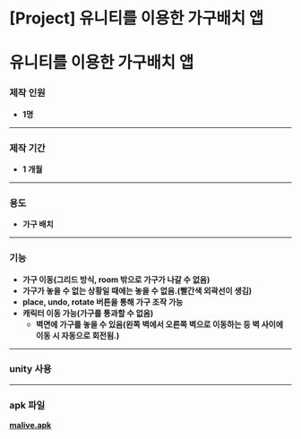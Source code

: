 # [Project] 유니티를 이용한 가구배치 앱


# 유니티를 이용한 가구배치 앱

### 제작 인원 

- **1명**   

___

### 제작 기간 

- **1 개월** 

___

### 용도 

- **가구 배치** 

___

### 기능

 - **가구 이동(그리드 방식, room 밖으로 가구가 나갈 수 없음)**
 - **가구가 놓을 수 없는 상황일 때에는 놓을 수 없음.(빨간색 외곽선이 생김)**
 - **place, undo, rotate 버튼을 통해 가구 조작 가능**
 - **캐릭터 이동 가능(가구를 통과할 수 없음)**
    - **벽면에 가구를 놓을 수 있음(왼쪽 벽에서 오른쪽 벽으로 이동하는 등 벽 사이에 이동 시 자동으로 회전됨.)**   

___

### 	unity 사용   

___

### apk 파일

**[malive.apk](https://github.com/jyukki97/jyukki97.github.io/releases/download/malive0.1/malive.apk)**


